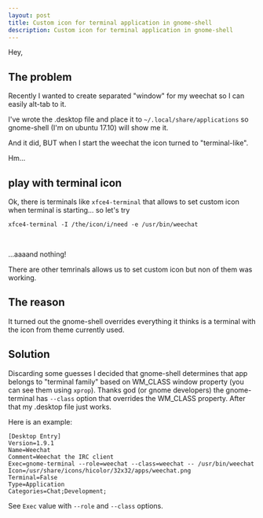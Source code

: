 ```yaml
---
layout: post
title: Custom icon for terminal application in gnome-shell
description: Custom icon for terminal application in gnome-shell
---
```


Hey,

## The problem

Recently I wanted to create separated "window" for my weechat
so I can easily alt-tab to it.

I've wrote the .desktop file and place it to `~/.local/share/applications` so
gnome-shell (I'm on ubuntu 17.10) will show me it.

And it did, BUT when I start the weechat the icon turned to "terminal-like".

Hm...

## play with terminal icon

Ok, there is terminals like `xfce4-terminal` that allows to set custom icon
when terminal is starting... so let's try

```
xfce4-terminal -I /the/icon/i/need -e /usr/bin/weechat
```
<br/>

...aaaand nothing!

There are other temrinals allows us to set custom icon but non of them was working.

## The reason

It turned out the gnome-shell overrides everything it thinks is a terminal with the icon from theme currently used.

## Solution

Discarding some guesses I decided that gnome-shell determines that app belongs to "terminal family" based on WM\_CLASS
window property (you can see them using `xprop`). Thanks god (or gnome developers) the gnome-terminal has `--class` option
that overrides the WM\_CLASS property. After that my .desktop file just works.

Here is an example:

```
[Desktop Entry]
Version=1.9.1
Name=Weechat
Comment=Weechat the IRC client
Exec=gnome-terminal --role=weechat --class=weechat -- /usr/bin/weechat
Icon=/usr/share/icons/hicolor/32x32/apps/weechat.png
Terminal=False
Type=Application
Categories=Chat;Development;
```

See `Exec` value with `--role` and `--class` options.
